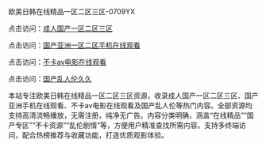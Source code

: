 欧美日韩在线精品一区二区三区-0709YX

点击访问：<a href="https://heiliaowzu4ur.pages.dev">成人国产一区二区三区</a>

点击访问：<a href="https://heiliaozj3tjd.pages.dev">国产亚洲一区二区手机在线观看</a>

点击访问：<a href="https://heiliaoe8ajia.pages.dev">不卡av电影在线观看</a>

点击访问：<a href="https://heiliaoxqkkct.pages.dev">国产乱人伦久久</a>

本站专注欧美日韩在线精品一区二区三区资源，收录成人国产一区二区三区、国产亚洲手机在线观看、不卡av电影在线观看及国产乱人伦等热门内容。全部资源均支持高清流畅播放，无需注册，纯净无广告。内容分类明确，涵盖“在线精品”“国产专区”“不卡资源”“乱伦剧情”等，方便用户精准查找所需内容。支持多终端访问，配合热榜推荐与收藏功能，打造优质观影体验。

<span style="display:none;">[Canonical link](https://github.com/mot20250709/so10 ）</span>
